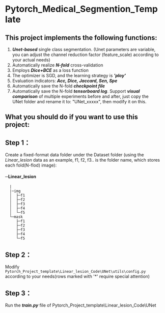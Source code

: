 # Pytorch_Medical_Segmention_Template
## This project implements the following functions:
1. ***Unet-based*** single class segmentation. (Unet parameters are variable, you can adjust the channel reduction factor (feature_scale) according to your actual needs)
2. Automatically realize ***N-fold*** cross-validation
3. Employs ***Dice+BCE*** as a loss function
4. The optimizer is SGD, and the learning strategy is ***'ploy'***
5. Evaluation indicators: ***Acc, Dice, Jaccard, Sen, Spe***
6. Automatically save the N-fold ***checkpoint file***
7. Automatically save the N-fold ***tensorboard log***. Support ***visual comparison*** of multiple experiments before and after, just copy the UNet folder and rename it to: "UNet_xxxxx", then modify it on this.

## What you should do if you want to use this project:
## Step 1：
Create a fixed-format data folder under the Dataset folder (using the *Linear_lesion* data as an example, f1, f2, f3.. is the folder name, which stores each fold(N-flod) image):

#### ─Linear_lesion
      |
      |─img
      │  ├─f1
      │  ├─f2
      │  ├─f3
      │  ├─f4
      │  └─f5
      └─mask
         ├─f1
         ├─f2
         ├─f3
         ├─f4
         └─f5
## Step 2：
Modify `Pytorch_Project_template\Linear_lesion_Code\UNet\utils\config.py` according to your needs(rows marked with '\*' require special attention)
## Step 3：
Run the ***train.py*** file of Pytorch_Project_template\Linear_lesion_Code\UNet 
